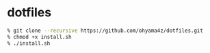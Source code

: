 # dotfiles

```sh
% git clone --recursive https://github.com/ohyama4z/dotfiles.git
% chmod +x install.sh
% ./install.sh
```
